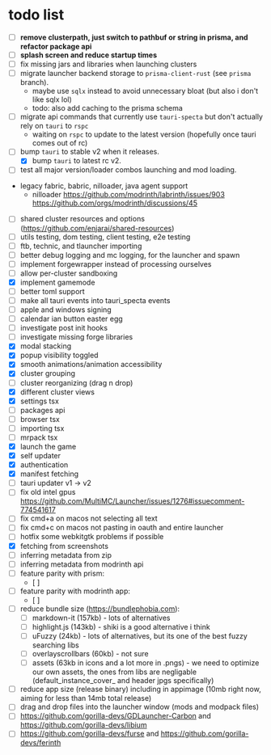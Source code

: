 # todo list

- [ ] **remove clusterpath, just switch to pathbuf or string in prisma, and refactor package api**
- [ ] **splash screen and reduce startup times**
- [ ] fix missing jars and libraries when launching clusters
- [ ] migrate launcher backend storage to `prisma-client-rust` (see `prisma` branch).
	- maybe use `sqlx` instead to avoid unnecessary bloat (but also i don't like sqlx lol)
	- todo: also add caching  to the prisma schema
- [ ] migrate api commands that currently use `tauri-specta` but don't actually rely on `tauri` to `rspc`
	- waiting on `rspc` to update to the latest version (hopefully once tauri comes out of rc)
- [ ] bump `tauri` to stable v2 when it releases.
	- [x] bump `tauri` to latest rc v2.
- [ ] test all major version/loader combos launching and mod loading.
- legacy fabric, babric, nilloader, java agent support
	- nilloader <https://github.com/modrinth/labrinth/issues/903> <https://github.com/orgs/modrinth/discussions/45>
- [ ] shared cluster resources and options (<https://github.com/enjarai/shared-resources>)
- [ ] utils testing, dom testing, client testing, e2e testing
- [ ] ftb, technic, and tlauncher importing
- [ ] better debug logging and mc logging, for the launcher and spawn
- [ ] implement forgewrapper instead of processing ourselves
- [ ] allow per-cluster sandboxing
- [x] implement gamemode
- [ ] better toml support
- [ ] make all tauri events into tauri_specta events
- [ ] apple and windows signing
- [ ] calendar ian button easter egg
- [ ] investigate post init hooks
- [ ] investigate missing forge libraries
- [x] modal stacking
- [x] popup visibility toggled
- [x] smooth animations/animation accessibility
- [x] cluster grouping
- [ ] cluster reorganizing (drag n drop)
- [x] different cluster views
- [x] settings tsx
- [ ] packages api
- [ ] browser tsx
- [ ] importing tsx
- [ ] mrpack tsx
- [x] launch the game
- [x] self updater
- [x] authentication
- [x] manifest fetching
- [ ] tauri updater v1 -> v2
- [ ] fix old intel gpus <https://github.com/MultiMC/Launcher/issues/1276#issuecomment-774541617>
- [ ] fix cmd+a on macos not selecting all text
- [ ] fix cmd+c on macos not pasting in oauth and entire launcher
- [ ] hotfix some webkitgtk problems if possible
- [x] fetching from screenshots
- [ ] inferring metadata from zip
- [ ] inferring metadata from modrinth api
- [ ] feature parity with prism:
	- [ ]
- [ ] feature parity with modrinth app:
	- [ ]
- [ ] reduce bundle size (<https://bundlephobia.com>):
	- [ ] markdown-it (157kb) - lots of alternatives
	- [ ] highlight.js (143kb) - shiki is a good alternative i think
	- [ ] uFuzzy (24kb) - lots of alternatives, but its one of the best fuzzy searching libs
	- [ ] overlayscrollbars (60kb) - not sure
	- [ ] assets (63kb in icons and a lot more in .pngs) - we need to optimize our own assets, the ones from libs are negligable (default_instance_cover_ and header jpgs specifically)
- [ ] reduce app size (release binary) including in appimage (10mb right now, aiming for less than 14mb total release)
- [ ] drag and drop files into the launcher window (mods and modpack files)
- [ ] <https://github.com/gorilla-devs/GDLauncher-Carbon> and <https://github.com/gorilla-devs/libium>
- [ ] <https://github.com/gorilla-devs/furse> and <https://github.com/gorilla-devs/ferinth>
